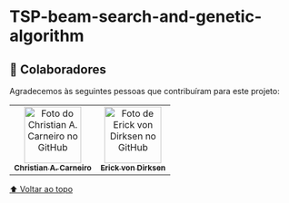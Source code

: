 # TSP-beam-search-and-genetic-algorithm

## 🤝 Colaboradores

Agradecemos às seguintes pessoas que contribuíram para este projeto:

<table>
  <tr>
    <td align="center">
      <a href="https://github.com/horakhy/">
        <img src="https://avatars.githubusercontent.com/u/62550733?v=4" width="100px;" alt="Foto do Christian A. Carneiro no GitHub"/><br>
        <sub>
          <b>Christian A. Carneiro</b>
        </sub>
      </a>
    </td>
    <td align="center">
      <a href="https://github.com/Raian-Moretti/">
        <img src="https://avatars.githubusercontent.com/u/83781289?v=4" width="100px;" alt="Foto de Erick von Dirksen no GitHub"/><br>
        <sub>
          <b>Erick von Dirksen</b>
        </sub>
      </a>
    </td>
  </tr>
</table>

[⬆ Voltar ao topo](#TSP-beam-search-and-genetic-algorithm)<br>
